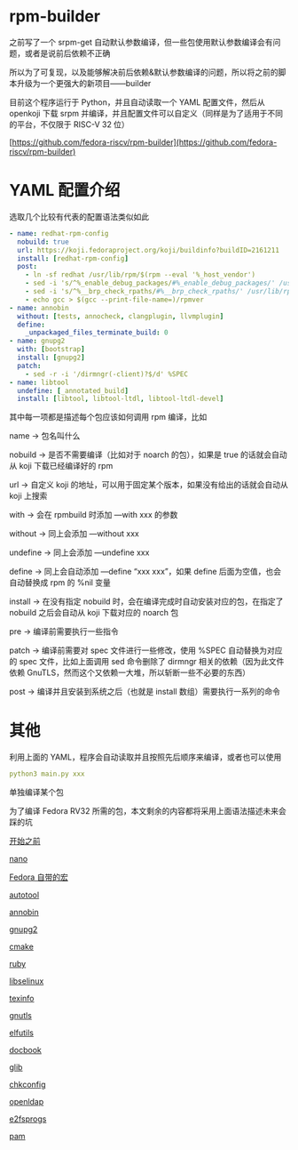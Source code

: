 # rpm-builder

之前写了一个 srpm-get 自动默认参数编译，但一些包使用默认参数编译会有问题，或者是说前后依赖不正确

所以为了可复现，以及能够解决前后依赖&默认参数编译的问题，所以将之前的脚本升级为一个更强大的新项目——builder

目前这个程序运行于 Python，并且自动读取一个 YAML 配置文件，然后从 openkoji 下载 srpm 并编译，并且配置文件可以自定义（同样是为了适用于不同的平台，不仅限于 RISC-V 32 位）

[https://github.com/fedora-riscv/rpm-builder](https://github.com/fedora-riscv/rpm-builder)

# YAML 配置介绍

选取几个比较有代表的配置语法类似如此

```yaml
- name: redhat-rpm-config
  nobuild: true
  url: https://koji.fedoraproject.org/koji/buildinfo?buildID=2161211
  install: [redhat-rpm-config]
  post:
    - ln -sf redhat /usr/lib/rpm/$(rpm --eval '%_host_vendor')
    - sed -i 's/^%_enable_debug_packages/#%_enable_debug_packages/' /usr/lib/rpm/redhat/macros
    - sed -i 's/^%__brp_check_rpaths/#%__brp_check_rpaths/' /usr/lib/rpm/redhat/macros
    - echo gcc > $(gcc --print-file-name=)/rpmver
- name: annobin
  without: [tests, annocheck, clangplugin, llvmplugin]
  define:
    _unpackaged_files_terminate_build: 0
- name: gnupg2
  with: [bootstrap]
  install: [gnupg2]
  patch:
    - sed -r -i '/dirmngr(-client)?$/d' %SPEC
- name: libtool
  undefine: [_annotated_build]
  install: [libtool, libtool-ltdl, libtool-ltdl-devel]

```

其中每一项都是描述每个包应该如何调用 rpm 编译，比如

name → 包名叫什么

nobuild → 是否不需要编译（比如对于 noarch 的包），如果是 true 的话就会自动从 koji 下载已经编译好的 rpm

url → 自定义 koji 的地址，可以用于固定某个版本，如果没有给出的话就会自动从 koji 上搜索

with → 会在 rpmbuild 时添加 —with xxx 的参数

without → 同上会添加 —without xxx

undefine → 同上会添加 —undefine xxx

define → 同上会自动添加 —define “xxx xxx”，如果 define 后面为空值，也会自动替换成 rpm 的 %nil 变量

install → 在没有指定 nobuild 时，会在编译完成时自动安装对应的包，在指定了 nobuild 之后会自动从 koji 下载对应的 noarch 包

pre → 编译前需要执行一些指令

patch → 编译前需要对 spec 文件进行一些修改，使用 %SPEC 自动替换为对应的 spec 文件，比如上面调用 sed 命令删除了 dirmngr 相关的依赖（因为此文件依赖 GnuTLS，然而这个又依赖一大堆，所以斩断一些不必要的东西）

post → 编译并且安装到系统之后（也就是 install 数组）需要执行一系列的命令

# 其他

利用上面的 YAML，程序会自动读取并且按照先后顺序来编译，或者也可以使用

```yaml
python3 main.py xxx
```

单独编译某个包

为了编译 Fedora RV32 所需的包，本文剩余的内容都将采用上面语法描述未来会踩的坑

[开始之前](rpm-builder/%E5%BC%80%E5%A7%8B%E4%B9%8B%E5%89%8D)

[nano](rpm-builder/nano)

[Fedora 自带的宏](rpm-builder/Fedora%20%E8%87%AA%E5%B8%A6%E7%9A%84%E5%AE%8F)

[autotool](rpm-builder/autotool)

[annobin](rpm-builder/annobin)

[gnupg2](rpm-builder/gnupg2)

[cmake](rpm-builder/cmake)

[ruby](rpm-builder/ruby)

[libselinux](rpm-builder/libselinux)

[texinfo](rpm-builder/texinfo)

[gnutls](rpm-builder/gnutls)

[elfutils](rpm-builder/elfutils)

[docbook](rpm-builder/docbook)

[glib](rpm-builder/glib)

[chkconfig](rpm-builder/chkconfig)

[openldap](rpm-builder/openldap)

[e2fsprogs](rpm-builder/e2fsprogs)

[pam](rpm-builder/pam)